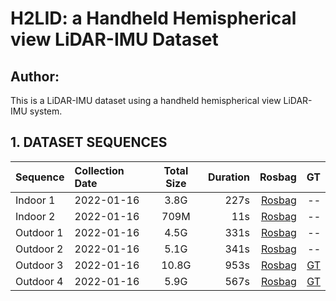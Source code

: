 # H2LID: a Handheld Hemispherical view LiDAR-IMU Dataset
## Author:
This is a LiDAR-IMU dataset using a handheld hemispherical view LiDAR-IMU system.

## 1. DATASET SEQUENCES

<div align=center>

Sequence|Collection Date|Total Size|Duration|Rosbag|GT
--|:--|:--:|--:|--:|--:
Indoor 1|2022-01-16|3.8G|227s|[Rosbag]()|--
Indoor 2|2022-01-16|709M|11s|[Rosbag](https://whueducn-my.sharepoint.com/:f:/g/personal/2016302590017_whu_edu_cn/ElZp81OzPQxHpWypy7iXwXYBkiv5_yBZRCi4UqVcLaW8NQ?e=mGMJf8)|--
Outdoor 1|2022-01-16|4.5G|331s|[Rosbag]()|--
Outdoor 2|2022-01-16|5.1G|341s|[Rosbag]()|--
Outdoor 3|2022-01-16|10.8G|953s|[Rosbag]()|[GT](https://whueducn-my.sharepoint.com/:t:/g/personal/2016302590017_whu_edu_cn/EWbAgaaGECZAvlvonh-3KccBlc70nYBGJOek62BAFnMMeA?e=cVGX3G)
Outdoor 4|2022-01-16|5.9G|567s|[Rosbag]()|[GT](https://whueducn-my.sharepoint.com/:t:/g/personal/2016302590017_whu_edu_cn/Ef5qaqZWDipHo64U0wCzAvgBZ_y0cfVyOrRC2cxDdUUPkQ?e=FJJtN1)

</div>
